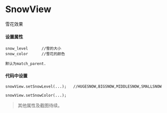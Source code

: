 # SnowView
雪花效果

#### 设置属性
    snow_level      //雪的大小
    snow_color      //雪花的颜色

    默认为match_parent.

#### 代码中设置

    snowView.setSnowLevel(...);   //HUGESNOW,BIGSNOW,MIDDLESNOW,SMALLSNOW

    snowView.setSnowColor(...);

> 其他属性及截图待续。
